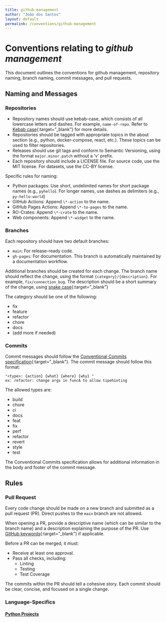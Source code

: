 ```yaml
---
title: github-management
author: "João dos Santos"
layout: default
permalink: /conventions/github-management
---
```


# Conventions relating to _github management_

This document outlines the conventions for github management, repository naming, branch naming, commit messages, and pull requests.

## Naming and Messages <a name="naming-messages"></a>

### Repositories <a name="repositories"></a>

- Repository names should use kebab-case, which consists of all lowercase letters and dashes. For example, `name-of-repo`. Refer to [Kebab case](https://en.wikipedia.org/wiki/Letter_case#Kebab_case){:target=”_blank”} for more details.
- Repositories should be tagged with appropriate topics in the about section (e.g., python, docker-compose, react, etc.). These topics can be used to filter repositories.
- Releases should use git tags and conform to Semantic Versioning, using the format `major.minor.patch` without a 'v' prefix.
- Each repository should include a LICENSE file. For source code, use the MIT license. For datasets, use the CC-BY license.

Specific rules for naming:

- Python packages: Use short, undelimited names for short package names (e.g., `pyhello`). For longer names, use dashes as delimiters (e.g., `py-hello-world`)
- GitHub Actions: Append `\*-action` to the name.
- GitHub Pages Actions: Append  `\*-to-pages` to the name.
- RO-Crates: Append `\*-crate` to the name.
- Web components: Append `\*-widget` to the name.

### Branches <a name="branches"></a>

Each repository should have two default branches:

- `main`: For release-ready code.
- `gh-pages`: For documentation. This branch is automatically maintained by a documentation workflow.

Additional branches should be created for each change. The branch name should reflect the change, using the format `{category}/{description}`. For example, `fix/connection_bug`. The description should be a short summary of the change, using [snake case](https://en.wikipedia.org/wiki/Letter_case#Snake_case){:target=”_blank”}

The category should be one of the following:

- fix
- feature
- refactor
- chore
- docs
- (add more if needed)

### Commits <a name="commits"></a>

Commit messages should follow the [Conventional Commits specification](https://www.conventionalcommits.org/en/v1.0.0/){:target=”_blank”}.
The commit message should follow this format:

    "<type>: {action} {what} {where} {why} "
    ex: refactor: change args in funcA to allow tipehinting

The allowed types are:

- build
- chore
- ci
- docs
- feat
- fix
- perf
- refactor
- revert
- style
- test

The Conventional Commits specification allows for additional information in the body and footer of the commit message.
## Rules <a name="rules"></a>

### Pull Request <a name="pull-request"></a>

Every code change should be made on a new branch and submitted as a pull request (PR). Direct pushes to the `main` branch are not allowed.

When opening a PR, provide a descriptive name (which can be similar to the branch name) and a description explaining the purpose of the PR. Use [GitHub keywords](https://docs.github.com/en/get-started/writing-on-github/working-with-advanced-formatting/using-keywords-in-issues-and-pull-requests#linking-a-pull-request-to-an-issue){:target=”_blank”} if applicable.

Before a PR can be merged, it must:
- Receive at least one approval.
- Pass all checks, including:
  - Linting
  - Testing
  - Test Coverage

The commits within the PR should tell a cohesive story. Each commit should be clear, concise, and focused on a single change.
### Language-Specifics 

#### [Python Projects](python)  <a name="python-projects"></a>
